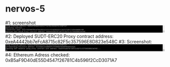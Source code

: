 # nervos-5
#1: screenshot ![img](https://github.com/Azmora/nervos-5/blob/7627451130766476c70650538c167071755a4809/console_deplyed_contract_nervos5.PNG)
#2: Deployed SUDT-ERC20 Proxy contract address: 0xeA4442bb7eFcA8715c82F5c357596E8D823e548C
#3: Screenshot: ![img](https://github.com/Azmora/nervos-5/blob/7627451130766476c70650538c167071755a4809/screenshot_usdt_balance_nervos5.PNG)
#4: Ethereum Adress checked: 0xB5aF9D40dE55D4547f26781C4b596f2CcD3071A7
